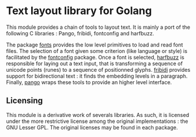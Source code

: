 # Text layout library for Golang

This module provides a chain of tools to layout text. It is mainly a port of the following C libraries : Pango, fribidi, fontconfig and harfbuzz.

The package [fonts](fonts) provides the low level primitives to load and read font files. The selection of a font given some criterion (like language or style) is facilitated by the [fontconfig](fontconfig) package. Once a font is selected, [harfbuzz](harfbuzz) is responsible for laying out a text input, that is transforming a sequence of unicode points (runes) to a sequence of positionned glyphs. [fribidi](fribidi) provides support for bidirectional text : it finds the embedding levels in a paragraph. Finally, [pango](pango) wraps these tools to provide an higher level interface.

## Licensing

This module is a derivative work of severals libraries. As such, it is licensed under the more restrictive license among the original implementations : the GNU Lesser GPL. The original licenses may be found in each package.
